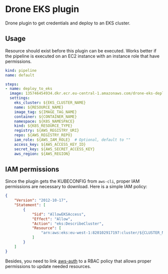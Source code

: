 # Drone EKS plugin

Drone plugin to get credentials and deploy to an EKS cluster.

## Usage

Resource should exist before this plugin can be executed. Works better if the pipeline is executed on an EC2 instance with an instance role that have permissions.

```yaml
kind: pipeline
name: default

steps:
- name: deploy_to_eks
  image: 135746454934.dkr.ecr.eu-central-1.amazonaws.com/drone-eks-deploy
  settings:
    eks_cluster: ${EKS_CLUSTER_NAME}
    name: ${RESOURCE_NAME}
    image_tag: ${IMAGE_TAG_NAME}
    container: ${CONTAINER_NAME}
    namespace: ${K8S_NAMESPACE}
    kind: ${K8S_RESOURCE_TYPE}
    registry: ${AWS_REGISTRY_URI}
    repo: ${AWS_REGISTRY_REPO}
    iam_role: ${AWS_IAM_ROLE}  # Optional, default to ""
    access_key: ${AWS_ACCESS_KEY_ID}
    secret_key: ${AWS_SECRET_ACCESS_KEY}
    aws_region: ${AWS_REGION}
```

## IAM permissions

Since the plugin gets the KUBECONFIG from `aws-cli`, proper IAM permissions are necessary to download. Here is a simple IAM policy:

```json
{
    "Version": "2012-10-17",
    "Statement": [
        {
            "Sid": "AllowEKSAccess",
            "Effect": "Allow",
            "Action": "eks:DescribeCluster",
            "Resource": [
                "arn:aws:eks:eu-west-1:820102917197:cluster/${CLUSTER_NAME}"
            ]
        }
    ]
}
```

Besides, you need to link [aws-auth](https://docs.aws.amazon.com/eks/latest/userguide/managing-auth.html) to a RBAC policy that allows proper permissions to update needed resources.
